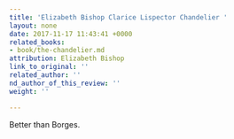 ```yaml
---
title: 'Elizabeth Bishop Clarice Lispector Chandelier '
layout: none
date: 2017-11-17 11:43:41 +0000
related_books:
- book/the-chandelier.md
attribution: Elizabeth Bishop
link_to_original: ''
related_author: ''
nd_author_of_this_review: ''
weight: ''

---
```

Better than Borges.